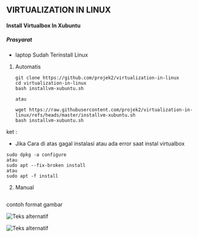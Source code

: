 ## VIRTUALIZATION IN LINUX
#### Install Virtualbox In Xubuntu
##### Prasyarat 
- laptop Sudah Terinstall Linux
  
1. Automatis
   ```
   git clone https://github.com/projek2/virtualization-in-linux
   cd virtualization-in-linux
   bash installvm-xubuntu.sh

   atau

   wget https://raw.githubusercontent.com/projek2/virtualization-in-linux/refs/heads/master/installvm-xubuntu.sh
   bash installvm-xubuntu.sh
   ```
ket : 
- Jika Cara di atas gagal instalasi atau ada error saat instal virtualbox

```
sudo dpkg -a configure
atau
sudo apt --fix-broken install
atau
sudo apt -f install
``` 
   
2. Manual
   ```
contoh format gambar

![Teks alternatif](https://i.imgur.com/HgeQmvN.jpeg)

![Teks alternatif](https://i.imgur.com/MRK1DFt.jpeg)


   
